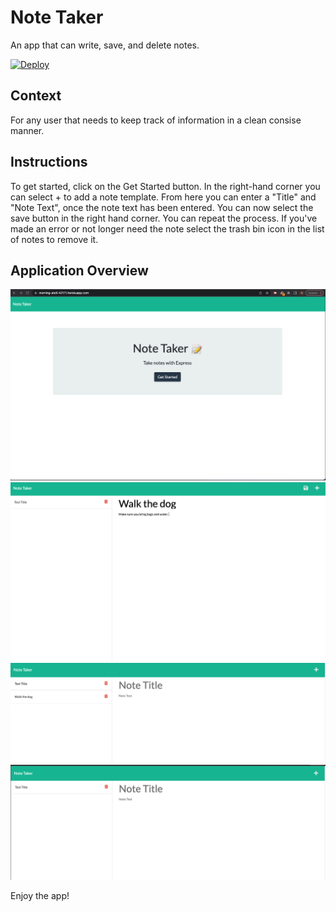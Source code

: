 # Note Taker 
An app that can write, save, and delete notes. 

[![Deploy](https://www.herokucdn.com/deploy/button.svg)](https://morning-atoll-42171.herokuapp.com/notes)

## Context 

For any user that needs to keep track of information in a clean consise manner. 

## Instructions 

To get started, click on the Get Started button. 
In the right-hand corner you can select + to add a note template. 
From here you can enter a "Title" and "Note Text", once the note text has been entered. You can now select the save button in the right hand corner. You can repeat the process. 
If you've made an error or not longer need the note select the trash bin icon in the list of notes to remove it. 

## Application Overview 

<img src= "images/Screen Shot 2022-08-06 at 11.18.24 PM.png">
<img src = "images/Screen Shot 2022-08-06 at 11.19.17 PM.png">
<img src = "images/Screen Shot 2022-08-06 at 11.19.56 PM.png">
<img src = "images/Screen Shot 2022-08-06 at 11.20.15 PM.png">


Enjoy the app! 

